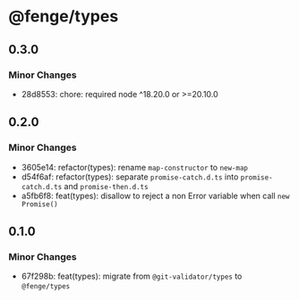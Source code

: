 # @fenge/types

## 0.3.0

### Minor Changes

- 28d8553: chore: required node ^18.20.0 or >=20.10.0

## 0.2.0

### Minor Changes

- 3605e14: refactor(types): rename `map-constructor` to `new-map`
- d54f6af: refactor(types): separate `promise-catch.d.ts` into `promise-catch.d.ts` and `promise-then.d.ts`
- a5fb6f8: feat(types): disallow to reject a non Error variable when call `new Promise()`

## 0.1.0

### Minor Changes

- 67f298b: feat(types): migrate from `@git-validator/types` to `@fenge/types`
